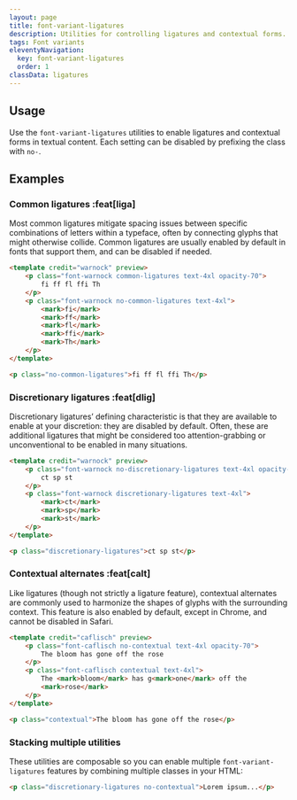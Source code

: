 ```yaml
---
layout: page
title: font-variant-ligatures
description: Utilities for controlling ligatures and contextual forms.
tags: Font variants
eleventyNavigation:
  key: font-variant-ligatures
  order: 1
classData: ligatures
---
```


## Usage

Use the `font-variant-ligatures` utilities to enable ligatures and contextual forms in textual content. Each setting can be disabled by prefixing the class with `no-`.

## Examples

### Common ligatures :feat[liga]

Most common ligatures mitigate spacing issues between specific combinations of letters within a typeface, often by connecting glyphs that might otherwise collide. Common ligatures are usually enabled by default in fonts that support them, and can be disabled if needed.

```html /no-common-ligatures/
<template credit="warnock" preview>
	<p class="font-warnock common-ligatures text-4xl opacity-70">
		fi ff fl ffi Th
	</p>
	<p class="font-warnock no-common-ligatures text-4xl">
		<mark>fi</mark>
		<mark>ff</mark>
		<mark>fl</mark>
		<mark>ffi</mark>
		<mark>Th</mark>
	</p>
</template>

<p class="no-common-ligatures">fi ff fl ffi Th</p>
```

### Discretionary ligatures :feat[dlig]

Discretionary ligatures’ defining characteristic is that they are available to enable at your discretion: they are disabled by default. Often, these are additional ligatures that might be considered too attention-grabbing or unconventional to be enabled in many situations.

```html /discretionary-ligatures/
<template credit="warnock" preview>
	<p class="font-warnock no-discretionary-ligatures text-4xl opacity-70">
		ct sp st
	</p>
	<p class="font-warnock discretionary-ligatures text-4xl">
		<mark>ct</mark>
		<mark>sp</mark>
		<mark>st</mark>
	</p>
</template>

<p class="discretionary-ligatures">ct sp st</p>
```

### Contextual alternates :feat[calt]

Like ligatures (though not strictly a ligature feature), contextual alternates are commonly used to harmonize the shapes of glyphs with the surrounding context. This feature is also enabled by default, except in Chrome, and cannot be disabled in Safari.

```html /contextual/
<template credit="caflisch" preview>
	<p class="font-caflisch no-contextual text-4xl opacity-70">
		The bloom has gone off the rose
	</p>
	<p class="font-caflisch contextual text-4xl">
		The <mark>bloom</mark> has g<mark>one</mark> off the
		<mark>rose</mark>
	</p>
</template>

<p class="contextual">The bloom has gone off the rose</p>
```

### Stacking multiple utilities

These utilities are composable so you can enable multiple `font-variant-ligatures` features by combining multiple classes in your HTML:

```html /discretionary-ligatures/ /no-contextual/
<p class="discretionary-ligatures no-contextual">Lorem ipsum...</p>
```
